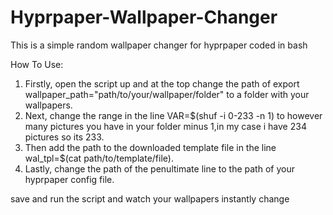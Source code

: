 # Hyprpaper-Wallpaper-Changer
This is a simple random wallpaper changer for hyprpaper coded in bash

How To Use:
1. Firstly, open the script up and at the top change the path of export wallpaper_path="path/to/your/wallpaper/folder" to a folder with your wallpapers.
2. Next, change the range in the line VAR=$(shuf -i 0-233 -n 1) to however many pictures you have in your folder minus 1,in my case i have 234 pictures so its 233.
3. Then add the path to the downloaded template file in the line wal_tpl=$(cat path/to/template/file).
4. Lastly, change the path of the penultimate line to the path of your hyprpaper config file.

save and run the script and watch your wallpapers instantly change
 























